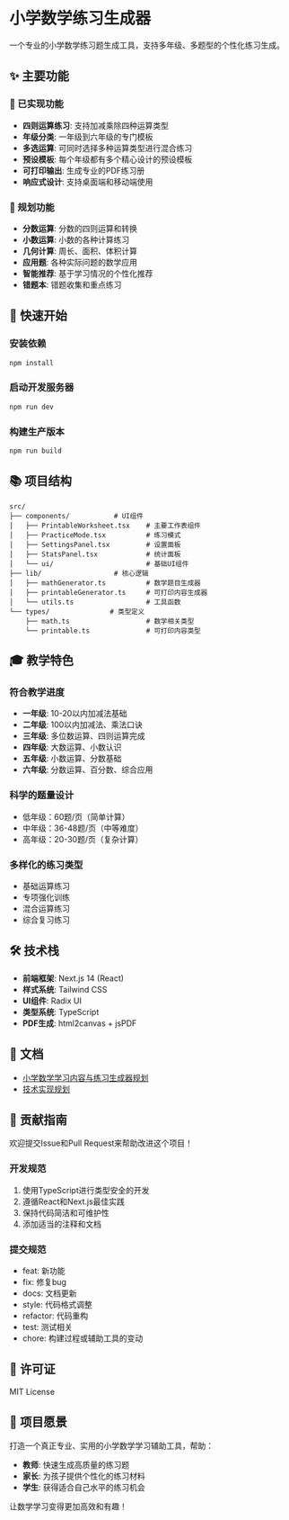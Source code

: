 # 小学数学练习生成器

一个专业的小学数学练习题生成工具，支持多年级、多题型的个性化练习生成。

## ✨ 主要功能

### 🎯 已实现功能
- **四则运算练习**: 支持加减乘除四种运算类型
- **年级分类**: 一年级到六年级的专门模板
- **多选运算**: 可同时选择多种运算类型进行混合练习
- **预设模板**: 每个年级都有多个精心设计的预设模板
- **可打印输出**: 生成专业的PDF练习册
- **响应式设计**: 支持桌面端和移动端使用

### 🔮 规划功能
- **分数运算**: 分数的四则运算和转换
- **小数运算**: 小数的各种计算练习
- **几何计算**: 周长、面积、体积计算
- **应用题**: 各种实际问题的数学应用
- **智能推荐**: 基于学习情况的个性化推荐
- **错题本**: 错题收集和重点练习

## 🚀 快速开始

### 安装依赖
```bash
npm install
```

### 启动开发服务器
```bash
npm run dev
```

### 构建生产版本
```bash
npm run build
```

## 📚 项目结构

```
src/
├── components/           # UI组件
│   ├── PrintableWorksheet.tsx    # 主要工作表组件
│   ├── PracticeMode.tsx          # 练习模式
│   ├── SettingsPanel.tsx         # 设置面板
│   ├── StatsPanel.tsx            # 统计面板
│   └── ui/                       # 基础UI组件
├── lib/                  # 核心逻辑
│   ├── mathGenerator.ts          # 数学题目生成器
│   ├── printableGenerator.ts     # 可打印内容生成器
│   └── utils.ts                  # 工具函数
└── types/               # 类型定义
    ├── math.ts                   # 数学相关类型
    └── printable.ts              # 可打印内容类型
```

## 🎓 教学特色

### 符合教学进度
- **一年级**: 10-20以内加减法基础
- **二年级**: 100以内加减法、乘法口诀
- **三年级**: 多位数运算、四则运算完成
- **四年级**: 大数运算、小数认识
- **五年级**: 小数运算、分数基础
- **六年级**: 分数运算、百分数、综合应用

### 科学的题量设计
- 低年级：60题/页（简单计算）
- 中年级：36-48题/页（中等难度）
- 高年级：20-30题/页（复杂计算）

### 多样化的练习类型
- 基础运算练习
- 专项强化训练
- 混合运算练习
- 综合复习练习

## 🛠️ 技术栈

- **前端框架**: Next.js 14 (React)
- **样式系统**: Tailwind CSS
- **UI组件**: Radix UI
- **类型系统**: TypeScript
- **PDF生成**: html2canvas + jsPDF

## 📖 文档

- [小学数学学习内容与练习生成器规划](./小学数学学习内容与练习生成器规划.md)
- [技术实现规划](./技术实现规划.md)

## 🤝 贡献指南

欢迎提交Issue和Pull Request来帮助改进这个项目！

### 开发规范
1. 使用TypeScript进行类型安全的开发
2. 遵循React和Next.js最佳实践
3. 保持代码简洁和可维护性
4. 添加适当的注释和文档

### 提交规范
- feat: 新功能
- fix: 修复bug
- docs: 文档更新
- style: 代码格式调整
- refactor: 代码重构
- test: 测试相关
- chore: 构建过程或辅助工具的变动

## 📄 许可证

MIT License

## 🎯 项目愿景

打造一个真正专业、实用的小学数学学习辅助工具，帮助：
- **教师**: 快速生成高质量的练习题
- **家长**: 为孩子提供个性化的练习材料
- **学生**: 获得适合自己水平的练习机会

让数学学习变得更加高效和有趣！